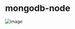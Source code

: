 # mongodb-node

![image](https://user-images.githubusercontent.com/61587290/182146837-dd688321-dd21-47a8-9014-dc1436e00927.png)
